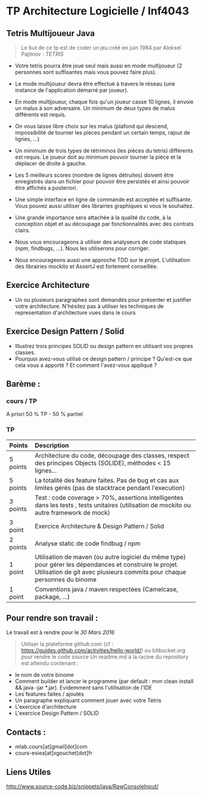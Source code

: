 # TP Architecture Logicielle / Inf4043 
## Tetris Multijoueur Java

>Le but de ce tp est de coder un jeu créé en juin 1984 par Alekseï Pajitnov : _TETRIS_

- Votre tetris pourra être joué seul mais aussi en mode multijoueur (2 personnes sont suffisantes mais vous pouvez faire plus). 
- Le mode multijoueur devra être effectué à travers le réseau (une instance de l'application démarré par joueur).
- En mode multijoueur, chaque fois qu'un joueur casse 10 lignes, il envoie un malus à son adversaire. Un minimum de deux types de malus différents est requis. 
- On vous laisse libre choix sur les malus (plafond qui descend, impossibilité de tourner les pièces pendant un certain temps, rajout de lignes, ...)

- Un minimum de trois types de tétriminos (les pièces du tetris) différents est requis. Le joueur doit au minimum pouvoir tourner la pièce et la déplacer de droite à gauche.
- Les 5 meilleurs scores (nombre de lignes détruites) doivent être enregistrés dans un fichier pour pouvoir être persistés et ainsi pouvoir être affichés a posteriori.
- Une simple interface en ligne de commande est acceptée et suffisante. Vous pouvez aussi utiliser des librairies graphiques si vous le souhaitez.

- Une grande importance sera attachée à la qualité du code, à la conception objet et au découpage par fonctionnalités avec des contrats clairs. 
- Nous vous encourageons à utiliser des analyseurs de code statiques (npm, findbugs, ...). Nous les utiliserons pour corriger.
- Nous encourageons aussi une approche TDD sur le projet. L'utilisation des librairies mockito et AssertJ est fortement conseillée. 

## Exercice Architecture
- Un ou plusieurs paragraphes sont demandés pour présenter et justifier votre architecture. N'hésitez pas à utiliser les techniques de representation d'architecture vues dans le cours

## Exercice Design Pattern / Solid
- Illustrez trois principes SOLID ou design pattern en utilisant vos propres classes. 
- Pourquoi avez-vous utilisé ce design pattern / principe ? Qu'est-ce que cela vous a apporté ? Et comment l'avez-vous appliqué ?


## Barème :

### cours / TP
A priori 50 % TP - 50 % partiel 

### TP

| Points | Description           |
| :----- |:-------------| 
5 points | Architecture du code, découpage des classes, respect des principes Objects (SOLIDE), méthodes < 15 lignes... |
5 points | La totalité des feature faites. Pas de bug et cas aux limites gérés (pas de stacktrace pendant l'execution) |
3 points | Test : code coverage > 70%, assertions intelligentes dans les tests , tests unitaires (utilisation de mockito ou autre framework de mock) |
3 point  | Exercice Architecture & Design Pattern / Solid |
2 points | Analyse static de code findbug / npm |
1 point  | Utilisation de maven (ou autre logiciel du même type) pour gérer les dépendances et construire le projet. Utilisation de git avec plusieurs commits pour chaque personnes du binome |
1 point  | Conventions java / maven respectées (Camelcase, package, ...) |


## Pour rendre son travail :
Le travail est à rendre pour le _30 Mars 2016_

>Utiliser la plateforme github.com (cf : https://guides.github.com/activities/hello-world/) ou bitbucket.org pour rendre le code source
Un readme.md à la racine du repository est attendu contenant :
- le nom de votre binome
- Comment builder et lancer le programme (par default : mvn clean install && java -jar *.jar). Evidemment sans l'utilisation de l'IDE
- Les features faites / ajoutés
- Un paragraphe expliquant comment jouer avec votre Tetris
- L'exercice d'architecture
- L'exercice Design Pattern / SOLID

## Contacts : 
- mlab.cours[at]gmail[dot]com
- cours-esiea[at]xgouchet[dot]fr

## Liens Utiles
http://www.source-code.biz/snippets/java/RawConsoleInput/
